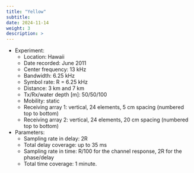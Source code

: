 ```yaml
---
title: "Yellow"
subtitle: 
date: 2024-11-14
weight: 3
description: >
---
```


* Experiment:
  * Location: Hawaii
  * Date recorded: June 2011
  * Center frequency: 13 kHz
  * Bandwidth: 6.25 kHz
  * Symbol rate: R = 6.25 kHz
  * Distance: 3 km and 7 km
  * Tx/Rx/water depth [m]: 50/50/100
  * Mobility: static
  * Receiving array 1: vertical, 24 elements, 5 cm spacing (numbered top to bottom)
  * Receiving array 2: vertical, 24 elements, 20 cm spacing (numbered top to bottom)
* Parameters:
  * Sampling rate in delay: 2R
  * Total delay coverage: up to 35 ms
  * Sampling rate in time: R/100 for the channel response, 2R for the phase/delay
  * Total time coverage: 1 minute.
